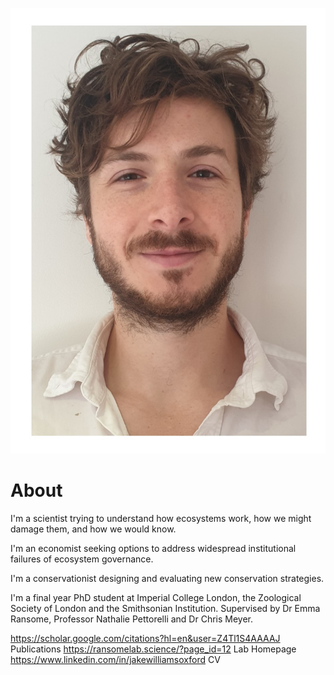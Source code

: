 ![Jake Williams](/assets/image.jpg)

# About
I'm a scientist trying to understand how ecosystems work, how we might damage them, and how we would know.

I'm an economist seeking options to address widespread institutional failures of ecosystem governance. 

I'm a conservationist designing and evaluating new conservation strategies.

I'm a final year PhD student at Imperial College London, the Zoological Society of London and the Smithsonian Institution. Supervised by Dr Emma Ransome, Professor Nathalie Pettorelli and Dr Chris Meyer.

<https://scholar.google.com/citations?hl=en&user=Z4Tl1S4AAAAJ> Publications
<https://ransomelab.science/?page_id=12> Lab Homepage
<https://www.linkedin.com/in/jakewilliamsoxford> CV
